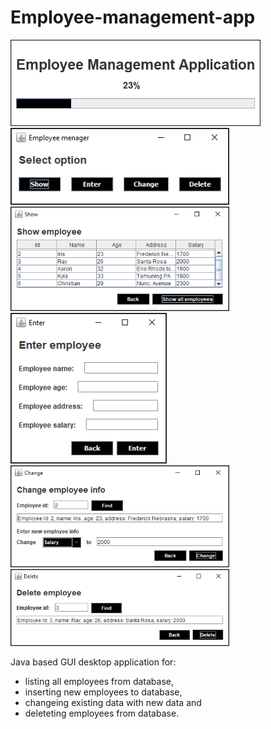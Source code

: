 # Employee-management-app

<img src="images/Splash.png" width="400">
<img src="images/Select.png" width="350">
<img src="images/Show.png" width="350">
<img src="images/Enter.png" width="250">
<img src="images/Change.png" width="350">
<img src="images/Delete.png" width="350">



Java based GUI desktop application for:
* listing all employees from database, 
* inserting new employees to database,
* changeing existing data with new data and 
* deleteting employees from database.


